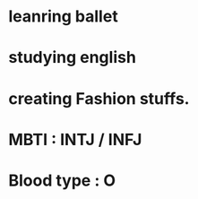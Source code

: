 # leanring ballet
# studying english
# creating Fashion stuffs.

# MBTI : INTJ / INFJ

# Blood type : O
